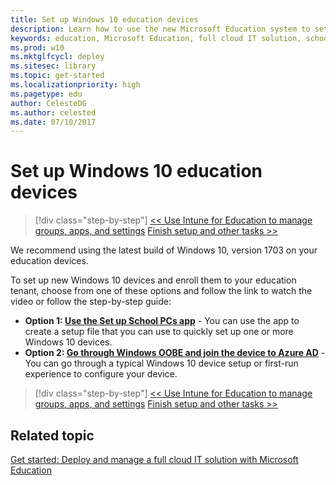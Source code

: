 ```yaml
---
title: Set up Windows 10 education devices
description: Learn how to use the new Microsoft Education system to set up a cloud infrastructure for your school, acquire devices and apps, and configure and deploy policies to your Windows 10 devices.
keywords: education, Microsoft Education, full cloud IT solution, school, deploy, setup, manage, Windows 10, Intune for Education, Office 365 for Education, School Data Sync, Microsoft Teams, Microsoft Store for Education, Azure AD, Set up School PCs
ms.prod: w10
ms.mktglfcycl: deploy
ms.sitesec: library
ms.topic: get-started
ms.localizationpriority: high
ms.pagetype: edu
author: CelesteDG
ms.author: celested
ms.date: 07/10/2017
---
```


# Set up Windows 10 education devices

> [!div class="step-by-step"]
[<< Use Intune for Education to manage groups, apps, and settings](use-intune-for-education.md)
[Finish setup and other tasks >>](finish-setup-and-other-tasks.md)

We recommend using the latest build of Windows 10, version 1703 on your education devices. 

To set up new Windows 10 devices and enroll them to your education tenant, choose from one of these options and follow the link to watch the video or follow the step-by-step guide:
- **Option 1: [Use the Set up School PCs app](https://docs.microsoft.com/education/windows/use-set-up-school-pcs-app)** - You can use the app to create a setup file that you can use to quickly set up one or more Windows 10 devices.
- **Option 2: [Go through Windows OOBE and join the device to Azure AD](set-up-windows-education-devices.md)** - You can go through a typical Windows 10 device setup or first-run experience to configure your device.

<!--
> [!div class="nextstepaction"]
> [Finish setup and other tasks](finish-setup-and-other-tasks.md)
-->


> [!div class="step-by-step"]
[<< Use Intune for Education to manage groups, apps, and settings](use-intune-for-education.md)
[Finish setup and other tasks >>](finish-setup-and-other-tasks.md)



## Related topic
[Get started: Deploy and manage a full cloud IT solution with Microsoft Education](get-started-with-microsoft-education.md)
